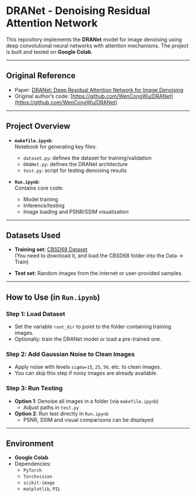 # DRANet - Denoising Residual Attention Network

This repository implements the **DRANet** model for image denoising using deep convolutional neural networks with attention mechanisms. The project is built and tested on **Google Colab**.

---

## Original Reference

- Paper: [DRANet: Deep Residual Attention Network for Image Denoising](https://arxiv.org/abs/2303.06750)
- Original author’s code: [https://github.com/WenCongWu/DRANet](https://github.com/WenCongWu/DRANet)

---

## Project Overview

- **`makefile.ipynb`**:  
  Notebook for generating key files:
  - `dataset.py`: defines the dataset for training/validation
  - `DRANet.py`: defines the DRANet architecture
  - `test.py`: script for testing denoising results

- **`Run.ipynb`**:  
  Contains core code:
  - Model training
  - Inference/testing
  - Image loading and PSNR/SSIM visualization

---

## Datasets Used

- **Training set**: [CBSD68 Dataset](https://github.com/clausmichele/CBSD68-dataset)  
  (You need to download it, and load the CBSD68 folder into the Data -> Train)

- **Test set**: Random images from the internet or user-provided samples.

---

## How to Use (in `Run.ipynb`)

### **Step 1: Load Dataset**
- Set the variable `root_dir` to point to the folder containing training images.
- Optionally: train the DRANet model or load a pre-trained one.


### **Step 2: Add Gaussian Noise to Clean Images**
- Apply noise with levels `sigma=15`, `25`, `50`, etc. to clean images.
- You can skip this step if noisy images are already available.

### **Step 3: Run Testing**
- **Option 1**: Denoise all images in a folder (via `makefile.ipynb`)
  - Adjust paths in `test.py`
- **Option 2**: Run test directly in `Run.ipynb`
  - PSNR, SSIM and visual comparisons can be displayed

---

## Environment

- **Google Colab**
- Dependencies:
  - `PyTorch`
  - `Torchvision`
  - `scikit-image`
  - `matplotlib`, `PIL`

